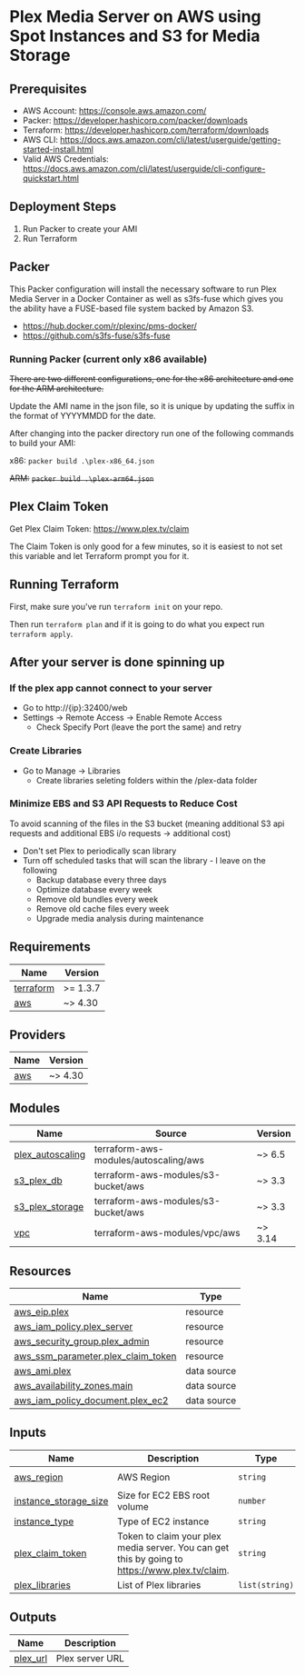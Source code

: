 # Plex Media Server on AWS using Spot Instances and S3 for Media Storage

## Prerequisites
 * AWS Account: https://console.aws.amazon.com/
 * Packer: https://developer.hashicorp.com/packer/downloads
 * Terraform: https://developer.hashicorp.com/terraform/downloads
 * AWS CLI: https://docs.aws.amazon.com/cli/latest/userguide/getting-started-install.html
 * Valid AWS Credentials: https://docs.aws.amazon.com/cli/latest/userguide/cli-configure-quickstart.html

## Deployment Steps

1. Run Packer to create your AMI
2. Run Terraform

## Packer

This Packer configuration will install the necessary software to run Plex Media Server in a Docker Container as well as s3fs-fuse which gives you the ability have a FUSE-based file system backed by Amazon S3.

* https://hub.docker.com/r/plexinc/pms-docker/
* https://github.com/s3fs-fuse/s3fs-fuse

### Running Packer (current only x86 available)

~~There are two different configurations, one for the x86 architecture and one for the ARM architecture.~~

Update the AMI name in the json file, so it is unique by updating the suffix in the format of YYYYMMDD for the date.

After changing into the packer directory run one of the following commands to build your AMI:

x86:
```packer build .\plex-x86_64.json```

~~ARM:~~
~~```packer build .\plex-arm64.json```~~

## Plex Claim Token

Get Plex Claim Token: https://www.plex.tv/claim

The Claim Token is only good for a few minutes, so it is easiest to not set this variable and let Terraform prompt you for it.

## Running Terraform

First, make sure you've run `terraform init` on your repo.

Then run `terraform plan` and if it is going to do what you expect run `terraform apply`.

## After your server is done spinning up

### If the plex app cannot connect to your server

* Go to http://{ip}:32400/web
* Settings -> Remote Access -> Enable Remote Access
    * Check Specify Port (leave the port the same) and retry

### Create Libraries

* Go to Manage -> Libraries
    * Create libraries seleting folders within the /plex-data folder

### Minimize EBS and S3 API Requests to Reduce Cost

To avoid scanning of the files in the S3 bucket (meaning additional S3 api requests and additional EBS i/o requests -> additional cost)
 * Don't set Plex to periodically scan library
 * Turn off scheduled tasks that will scan the library - I leave on the following
   * Backup database every three days
   * Optimize database every week
   * Remove old bundles every week
   * Remove old cache files every week
   * Upgrade media analysis during maintenance

<!-- BEGINNING OF PRE-COMMIT-TERRAFORM DOCS HOOK -->
## Requirements

| Name | Version |
|------|---------|
| <a name="requirement_terraform"></a> [terraform](#requirement\_terraform) | >= 1.3.7 |
| <a name="requirement_aws"></a> [aws](#requirement\_aws) | ~> 4.30 |

## Providers

| Name | Version |
|------|---------|
| <a name="provider_aws"></a> [aws](#provider\_aws) | ~> 4.30 |

## Modules

| Name | Source | Version |
|------|--------|---------|
| <a name="module_plex_autoscaling"></a> [plex\_autoscaling](#module\_plex\_autoscaling) | terraform-aws-modules/autoscaling/aws | ~> 6.5 |
| <a name="module_s3_plex_db"></a> [s3\_plex\_db](#module\_s3\_plex\_db) | terraform-aws-modules/s3-bucket/aws | ~> 3.3 |
| <a name="module_s3_plex_storage"></a> [s3\_plex\_storage](#module\_s3\_plex\_storage) | terraform-aws-modules/s3-bucket/aws | ~> 3.3 |
| <a name="module_vpc"></a> [vpc](#module\_vpc) | terraform-aws-modules/vpc/aws | ~> 3.14 |

## Resources

| Name | Type |
|------|------|
| [aws_eip.plex](https://registry.terraform.io/providers/hashicorp/aws/latest/docs/resources/eip) | resource |
| [aws_iam_policy.plex_server](https://registry.terraform.io/providers/hashicorp/aws/latest/docs/resources/iam_policy) | resource |
| [aws_security_group.plex_admin](https://registry.terraform.io/providers/hashicorp/aws/latest/docs/resources/security_group) | resource |
| [aws_ssm_parameter.plex_claim_token](https://registry.terraform.io/providers/hashicorp/aws/latest/docs/resources/ssm_parameter) | resource |
| [aws_ami.plex](https://registry.terraform.io/providers/hashicorp/aws/latest/docs/data-sources/ami) | data source |
| [aws_availability_zones.main](https://registry.terraform.io/providers/hashicorp/aws/latest/docs/data-sources/availability_zones) | data source |
| [aws_iam_policy_document.plex_ec2](https://registry.terraform.io/providers/hashicorp/aws/latest/docs/data-sources/iam_policy_document) | data source |

## Inputs

| Name | Description | Type | Default | Required |
|------|-------------|------|---------|:--------:|
| <a name="input_aws_region"></a> [aws\_region](#input\_aws\_region) | AWS Region | `string` | `"eu-central-1"` | no |
| <a name="input_instance_storage_size"></a> [instance\_storage\_size](#input\_instance\_storage\_size) | Size for EC2 EBS root volume | `number` | `30` | no |
| <a name="input_instance_type"></a> [instance\_type](#input\_instance\_type) | Type of EC2 instance | `string` | `"t3a.micro"` | no |
| <a name="input_plex_claim_token"></a> [plex\_claim\_token](#input\_plex\_claim\_token) | Token to claim your plex media server.  You can get this by going to https://www.plex.tv/claim. | `string` | n/a | yes |
| <a name="input_plex_libraries"></a> [plex\_libraries](#input\_plex\_libraries) | List of Plex libraries | `list(string)` | n/a | yes |

## Outputs

| Name | Description |
|------|-------------|
| <a name="output_plex_url"></a> [plex\_url](#output\_plex\_url) | Plex server URL |
<!-- END OF PRE-COMMIT-TERRAFORM DOCS HOOK -->
